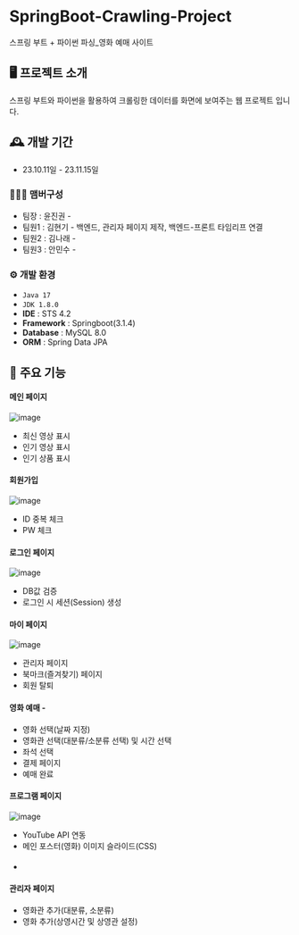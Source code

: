 # SpringBoot-Crawling-Project
스프링 부트 + 파이썬 파싱_영화 예매 사이트


## 🖥️ 프로젝트 소개
스프링 부트와 파이썬을 활용하여 크롤링한 데이터를 화면에 보여주는 웹 프로젝트 입니다.
<br>

## 🕰️ 개발 기간
* 23.10.11일 - 23.11.15일

### 🧑‍🤝‍🧑 맴버구성
 - 팀장  : 윤진권 - 
 - 팀원1 : 김현기 - 백엔드, 관리자 페이지 제작, 백엔드-프론트 타임리프 연결
 - 팀원2 : 김나래 - 
 - 팀원3 : 안민수 - 

### ⚙️ 개발 환경
- `Java 17`
- `JDK 1.8.0`
- **IDE** : STS 4.2
- **Framework** : Springboot(3.1.4)
- **Database** : MySQL 8.0
- **ORM** : Spring Data JPA

## 📌 주요 기능
#### 메인 페이지
![image](https://github.com/kag0330/strching/assets/65347323/f2f32e26-15e6-440c-bc67-90aae54aec50)
- 최신 영상 표시
- 인기 영상 표시
- 인기 상품 표시
#### 회원가입
![image](https://github.com/kag0330/strching/assets/65347323/233bd5c3-c155-42bf-860d-592083ca7d40)
- ID 중복 체크
- PW 체크

#### 로그인 페이지
![image](https://github.com/kag0330/strching/assets/65347323/edb22c42-f165-4816-ac8e-a16d05488135)
- DB값 검증
- 로그인 시 세션(Session) 생성
#### 마이 페이지
![image](https://github.com/kag0330/strching/assets/65347323/42a6f8d7-7119-4be2-a2f5-5b17595fc2fd)
- 관리자 페이지
- 북마크(즐겨찾기) 페이지
- 회원 탈퇴
#### 영화 예매 - 
- 영화 선택(날짜 지정)
- 영화관 선택(대분류/소분류 선택) 및 시간 선택
- 좌석 선택
- 결제 페이지
- 예매 완료
#### 프로그램 페이지
![image](https://github.com/kag0330/strching/assets/65347323/ebc28fa0-49d8-4523-9344-d76228e910a3)

- YouTube API 연동
- 메인 포스터(영화) 이미지 슬라이드(CSS)
#### 
- 

#### 관리자 페이지 
- 영화관 추가(대분류, 소분류)
- 영화 추가(상영시간 및 상영관 설정)
